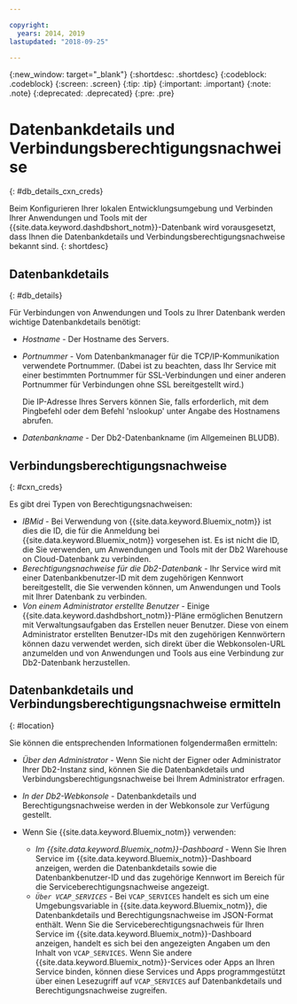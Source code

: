 ```yaml
---

copyright:
  years: 2014, 2019
lastupdated: "2018-09-25"

---
```


<!-- Attribute definitions --> 
{:new_window: target="_blank"}
{:shortdesc: .shortdesc}
{:codeblock: .codeblock}
{:screen: .screen}
{:tip: .tip}
{:important: .important}
{:note: .note}
{:deprecated: .deprecated}
{:pre: .pre}

# Datenbankdetails und Verbindungsberechtigungsnachweise
{: #db_details_cxn_creds}

Beim Konfigurieren Ihrer lokalen Entwicklungsumgebung und Verbinden Ihrer Anwendungen und Tools mit der {{site.data.keyword.dashdbshort_notm}}-Datenbank wird vorausgesetzt, dass Ihnen die Datenbankdetails und Verbindungsberechtigungsnachweise bekannt sind.
{: shortdesc}

## Datenbankdetails
{: #db_details}

Für Verbindungen von Anwendungen und Tools zu Ihrer Datenbank werden wichtige Datenbankdetails benötigt:

- *Hostname* - Der Hostname des Servers.
- *Portnummer* - Vom Datenbankmanager für die TCP/IP-Kommunikation verwendete Portnummer. (Dabei ist zu beachten, dass Ihr Service mit einer bestimmten Portnummer für SSL-Verbindungen und einer anderen Portnummer für Verbindungen ohne SSL bereitgestellt wird.)

   Die IP-Adresse Ihres Servers können Sie, falls erforderlich, mit dem Pingbefehl oder dem Befehl 'nslookup' unter Angabe des Hostnamens abrufen.
- *Datenbankname* - Der Db2-Datenbankname (im Allgemeinen BLUDB).

## Verbindungsberechtigungsnachweise
{: #cxn_creds}

Es gibt drei Typen von Berechtigungsnachweisen:

- *IBMid* - Bei Verwendung von {{site.data.keyword.Bluemix_notm}} ist dies die ID, die für die Anmeldung bei {{site.data.keyword.Bluemix_notm}} vorgesehen ist. Es ist nicht die ID, die Sie verwenden, um Anwendungen und Tools mit der Db2 Warehouse on Cloud-Datenbank zu verbinden.
- *Berechtigungsnachweise für die Db2-Datenbank* - Ihr Service wird mit einer Datenbankbenutzer-ID mit dem zugehörigen Kennwort bereitgestellt, die Sie verwenden können, um Anwendungen und Tools mit Ihrer Datenbank zu verbinden.
- *Von einem Administrator erstellte Benutzer* - Einige {{site.data.keyword.dashdbshort_notm}}-Pläne ermöglichen Benutzern mit Verwaltungsaufgaben das Erstellen neuer Benutzer. Diese von einem Administrator erstellten Benutzer-IDs mit den zugehörigen Kennwörtern können dazu verwendet werden, sich direkt über die Webkonsolen-URL anzumelden und von Anwendungen und Tools aus eine Verbindung zur Db2-Datenbank herzustellen.

## Datenbankdetails und Verbindungsberechtigungsnachweise ermitteln
{: #location}

Sie können die entsprechenden Informationen folgendermaßen ermitteln:

- *Über den Administrator* - Wenn Sie nicht der Eigner oder Administrator Ihrer Db2-Instanz sind, können Sie die Datenbankdetails und Verbindungsberechtigungsnachweise bei Ihrem Administrator erfragen.
- *In der Db2-Webkonsole* - Datenbankdetails und Berechtigungsnachweise werden in der Webkonsole zur Verfügung gestellt.
- Wenn Sie {{site.data.keyword.Bluemix_notm}} verwenden: 
   
   - *Im {{site.data.keyword.Bluemix_notm}}-Dashboard* - Wenn Sie Ihren Service im {{site.data.keyword.Bluemix_notm}}-Dashboard anzeigen, werden die Datenbankdetails sowie die Datenbankbenutzer-ID und das zugehörige Kennwort im Bereich für die Serviceberechtigungsnachweise angezeigt.
   - *`Über VCAP_SERVICES`* - Bei `VCAP_SERVICES` handelt es sich um eine Umgebungsvariable in {{site.data.keyword.Bluemix_notm}}, die Datenbankdetails und Berechtigungsnachweise im JSON-Format enthält. Wenn Sie die Serviceberechtigungsnachweis für Ihren Service im {{site.data.keyword.Bluemix_notm}}-Dashboard anzeigen, handelt es sich bei den angezeigten Angaben um den Inhalt von `VCAP_SERVICES`. Wenn Sie andere {{site.data.keyword.Bluemix_notm}}-Services oder Apps an Ihren Service binden, können diese Services und Apps programmgestützt über einen Lesezugriff auf `VCAP_SERVICES` auf Datenbankdetails und Berechtigungsnachweise zugreifen.

